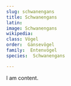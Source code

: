```yaml
---
slug: schwanengans
title: Schwanengans
latin:
image: Schwanengans
wikipedia: 
class: Vögel
order:  Gänsevögel
family:  Entenvögel 
species:  Schwanengans

---
```


I am content.
